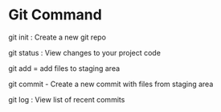 # Git Command

git init : Create a new git repo

git status : View changes to your project code

git add = add files to staging area

git commit - Create a new commit with files from staging area

git log : View list of recent commits
